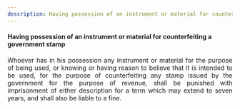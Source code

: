 ```yaml
---
description: Having possession of an instrument or material for counterfeiting a government stamp
---
```


#### Having possession of an instrument or material for counterfeiting a government stamp
<div style="text-align: justify">

Whoever has in his possession any instrument or material for the purpose of being used, or knowing or having reason to believe that it is intended to be used, for the purpose of counterfeiting any stamp issued by the government for the purpose of revenue, shall be punished with imprisonment of either description for a term which may extend to seven years, and shall also be liable to a fine.

</div>
